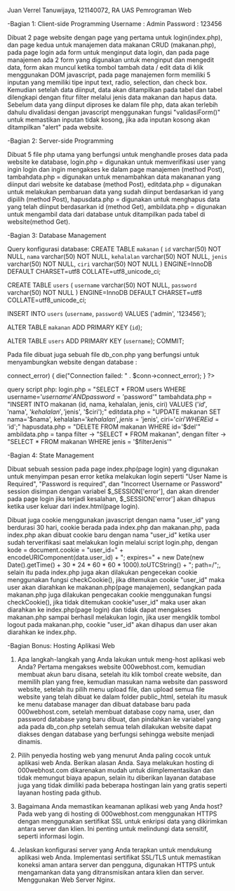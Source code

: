 Juan Verrel Tanuwijaya, 121140072, RA
UAS Pemrograman Web 

-Bagian 1: Client-side Programming
Username : Admin
Password : 123456

Dibuat 2 page website dengan page yang pertama untuk login(index.php), dan page kedua untuk manajemen data makanan CRUD (makanan.php), 
pada page login ada form untuk menginput data login,
dan pada page manajemen ada 2 form yang digunakan untuk menginput dan mengedit data,
form akan muncul ketika tombol tambah data / edit data di klik menggunakan DOM javascript, 
pada page manajemen form memiliki 5 inputan yang memiliki tipe input text, radio, selection, dan check box. 
Kemudian setelah data diinput, data akan ditampilkan pada tabel dan tabel dilengkapi dengan fitur filter melalui jenis data makanan dan hapus data.
Sebelum data yang diinput diproses ke dalam file php, data akan terlebih dahulu divalidasi dengan javascript menggunakan fungsi "validasiForm()" untuk memastikan inputan tidak kosong, jika ada inputan kosong akan ditampilkan "alert" pada website. 

-Bagian 2: Server-side Programming

Dibuat 5 file php utama yang berfungsi untuk menghandle proses data pada website ke database,
login.php = digunakan untuk memverifikasi user yang ingin login dan ingin mengakses ke dalam page manajemen (method Post), 
tambahdata.php = digunakan untuk menambahkan data makananan yang diinput dari website ke database (method Post),
editdata.php = digunakan untuk melakukan pembaruan data yang sudah diinput berdasarkan id yang dipilih (method Post),
hapusdata.php = digunakan untuk menghapus data yang telah diinput berdasarkan id (method Get),
ambildata.php = digunakan untuk mengambil data dari database untuk ditampilkan pada tabel di website(method Get).

-Bagian 3: Database Management 

Query konfigurasi database:
CREATE TABLE `makanan` (
  `id` varchar(50) NOT NULL,
  `nama` varchar(50) NOT NULL,
  `kehalalan` varchar(50) NOT NULL,
  `jenis` varchar(50) NOT NULL,
  `ciri` varchar(50) NOT NULL
) ENGINE=InnoDB DEFAULT CHARSET=utf8 COLLATE=utf8_unicode_ci;

CREATE TABLE `users` (
  `username` varchar(50) NOT NULL,
  `password` varchar(50) NOT NULL
) ENGINE=InnoDB DEFAULT CHARSET=utf8 COLLATE=utf8_unicode_ci;

INSERT INTO `users` (`username`, `password`) VALUES
('admin', '123456');

ALTER TABLE `makanan`
  ADD PRIMARY KEY (`id`);

ALTER TABLE `users`
  ADD PRIMARY KEY (`username`);
COMMIT;

Pada file dibuat juga sebuah file db_con.php yang berfungsi untuk menyambungkan website dengan database :
<?php
//Variabel berikut menyesuaikan dengan database yang telah dibuat pada 000webhost.com
$sname= "localhost";
$uname= "id21680724_juan";
$password= "passwordDB123!";
$db_name= "id21680724_uas_pemweb";

$conn = mysqli_connect($sname, $uname, $password, $db_name);

// Check koneksi
if ($conn->connect_error) {
    die("Connection failed: " . $conn->connect_error);
  }
  ?>
  
query script php:
login.php = "SELECT * FROM users WHERE username='$username' AND password='$password'"
tambahdata.php = "INSERT INTO makanan (id, nama, kehalalan, jenis, ciri) VALUES ('$id', '$nama', '$kehalalan', '$jenis', '$ciri');"
editdata.php = "UPDATE makanan SET nama='$nama', kehalalan='$kehalalan', jenis='$jenis', ciri='$ciri' WHERE id='$id';"
hapusdata.php = "DELETE FROM makanan WHERE id='$del'"
ambildata.php = tanpa filter -> "SELECT * FROM makanan", dengan filter -> "SELECT * FROM makanan WHERE jenis = '$filterJenis'"

-Bagian 4: State Management

Dibuat sebuah session pada page index.php(page login) yang digunakan untuk menyimpan pesan error ketika melakukan login seperti "User Name is Required", "Password is required", dan "Incorrect Username or Password"
session disimpan dengan variabel  $_SESSION['error'], dan akan dirender pada page login jika terjadi kesalahan, $_SESSION['error'] akan dihapus ketika user keluar dari index.html(page login).

Dibuat juga cookie menggunakan javascript dengan nama "user_id" yang berdurasi 30 hari, cookie berada pada index.php dan makanan.php,
pada index.php akan dibuat cookie baru dengan nama "user_id" ketika user sudah terverifikasi saat melakukan login melalui script login.php, dengan kode = document.cookie = "user_id=" + encodeURIComponent(data.user_id) + "; expires=" + new Date(new Date().getTime() + 30 * 24 * 60 * 60 * 1000).toUTCString() + "; path=/";,
selain itu pada index.php juga akan dilakukan pengecekan cookie menggunakan fungsi checkCookie(), jika ditemukan cookie "user_id" maka user akan diarahkan ke makanan.php(page manajemen),
sedangkan pada makanan.php juga dilakukan pengecakan cookie menggunakan fungsi checkCookie(), jika tidak ditemukan cookie"user_id" maka user akan diarahkan ke index.php(page login) dan tidak dapat mengakses makanan.php sampai berhasil melakukan login,
jika user mengklik tombol logout pada makanan.php, cookie "user_id" akan dihapus dan user akan diarahkan ke index.php.

-Bagian Bonus: Hosting Aplikasi Web

1. Apa langkah-langkah yang Anda lakukan untuk meng-host aplikasi web Anda?
   Pertama mengakses website 000webhost.com, kemudian membuat akun baru disana, setelah itu klik tombol create website, dan memilih plan yang free,
   kemudian masukan nama website dan password website, setelah itu pilih menu upload file, dan upload semua file website yang telah dibuat ke dalam folder public_html,
   setelah itu masuk ke menu database manager dan dibuat database baru pada 000webhost.com, setelah membuat database copy nama, user, dan password database yang baru dibuat, dan pindahkan ke variabel yang ada pada db_con.php
   setelah semua telah dilakukan website dapat diakses dengan database yang berfungsi sehingga website menjadi dinamis.
   
2. Pilih penyedia hosting web yang menurut Anda paling cocok untuk aplikasi web Anda. Berikan alasan Anda.
   Saya melakukan hosting di 000webhost.com dikarenakan mudah untuk diimplementasikan dan tidak memungut biaya apapun,
   selain itu diberikan layanan database juga yang tidak dimiliki pada beberapa hostingan lain yang gratis seperti layanan hosting pada github.
 
3. Bagaimana Anda memastikan keamanan aplikasi web yang Anda host?
   Pada web yang di hosting di 000webhost.com menggunakan HTTPS dengan menggunakan sertifikat SSL untuk enkripsi data yang dikirimkan antara server dan klien. Ini penting untuk melindungi data sensitif, seperti informasi login.
 
4. Jelaskan konfigurasi server yang Anda terapkan untuk mendukung aplikasi web Anda.
   Implementasi sertifikat SSL/TLS untuk memastikan koneksi aman antara server dan pengguna,
   digunakan HTTPS untuk mengamankan data yang ditransmisikan antara klien dan server.
   Menggunakan Web Server Nginx.
